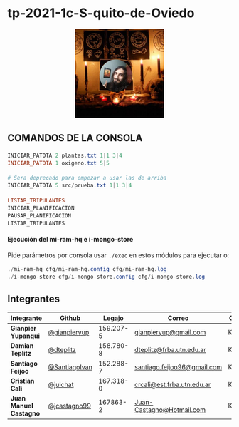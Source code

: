 # tp-2021-1c-S-quito-de-Oviedo

<p align="center"><img src="oviedo.jpg" width="200px"/></p>


## COMANDOS DE LA CONSOLA

````powershell
INICIAR_PATOTA 2 plantas.txt 1|1 3|4
INICIAR_PATOTA 1 oxigeno.txt 5|5

# Sera deprecado para empezar a usar las de arriba
INICIAR_PATOTA 5 src/prueba.txt 1|1 3|4

LISTAR_TRIPULANTES
INICIAR_PLANIFICACION
PAUSAR_PLANIFICACION
LISTAR_TRIPULANTES
````



#### Ejecución del  mi-ram-hq e i-mongo-store

Pide parámetros por consola usar `./exec` en estos módulos para ejecutar o:

````powershell
./mi-ram-hq cfg/mi-ram-hq.config cfg/mi-ram-hq.log
./i-mongo-store cfg/i-mongo-store.config cfg/i-mongo-store.log
````




## Integrantes

| Integrante | Github | Legajo | Correo | Curso
|--|--|--|--|--
| **Gianpier Yupanqui** | [@gianpieryup](https://www.github.com/gianpieryup) | 159.207-5 | gianpieryup@gmail.com | K3054
| **Damian Teplitz** | [@dteplitz](https://www.github.com/dteplitz) | 158.780-8 | dteplitz@frba.utn.edu.ar | K3154
| **Santiago Feijoo** | [@SantiagoIvan](https://github.com/SantiagoIvan) | 152.288-7 | santiago.feijoo96@gmail.com | K3153
| **Cristian Cali** | [@julchat](https://www.github.com/julchat) | 167.318-0 | crcali@est.frba.utn.edu.ar | K3052
| **Juan Manuel Castagno** | [@jcastagno99](https://www.github.com/jcastagno99) | 167863-2 | Juan-Castagno@Hotmail.com | K3054
